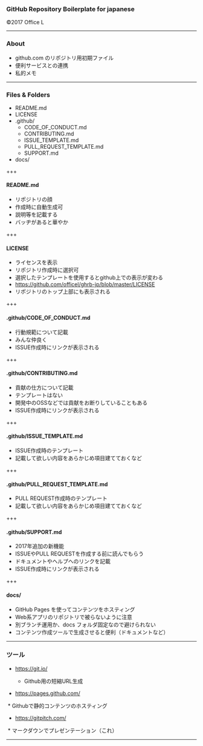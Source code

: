 ### GitHub Repository Boilerplate for japanese

©2017 Office L 

---

### About

* github.com のリポジトリ用初期ファイル
* 便利サービスとの連携
* 私的メモ

---

### Files & Folders

* README.md
* LICENSE
* .github/
  * CODE_OF_CONDUCT.md
  * CONTRIBUTING.md
  * ISSUE_TEMPLATE.md
  * PULL_REQUEST_TEMPLATE.md
  * SUPPORT.md
* docs/

+++

#### README.md

* リポジトリの顔
* 作成時に自動生成可
* 説明等を記載する
* バッヂがあると華やか

+++

#### LICENSE

* ライセンスを表示
* リポジトリ作成時に選択可
* 選択したテンプレートを使用するとgithub上での表示が変わる
* https://github.com/officel/ghrb-jp/blob/master/LICENSE
* リポジトリのトップ上部にも表示される

+++

#### .github/CODE_OF_CONDUCT.md

* 行動規範について記載
* みんな仲良く
* ISSUE作成時にリンクが表示される

+++

#### .github/CONTRIBUTING.md

* 貢献の仕方について記載
* テンプレートはない
* 開発中のOSSなどでは貢献をお断りしていることもある
* ISSUE作成時にリンクが表示される

+++

#### .github/ISSUE_TEMPLATE.md

* ISSUE作成時のテンプレート
* 記載して欲しい内容をあらかじめ項目建てておくなど

+++

#### .github/PULL_REQUEST_TEMPLATE.md

* PULL REQUEST作成時のテンプレート
* 記載して欲しい内容をあらかじめ項目建てておくなど

+++

#### .github/SUPPORT.md

* 2017年追加の新機能
* ISSUEやPULL REQUESTを作成する前に読んでもらう
* ドキュメントやヘルプへのリンクを記載
* ISSUE作成時にリンクが表示される

+++

#### docs/

* GitHub Pages を使ってコンテンツをホスティング
* Web系アプリのリポジトリで被らないように注意
* 別ブランチ運用か、docs フォルダ固定なので避けられない
* コンテンツ作成ツールで生成させると便利（ドキュメントなど）

---

### ツール

* https://git.io/

  * Github用の短縮URL生成

* https://pages.github.com/

  * Githubで静的コンテンツのホスティング

* https://gitpitch.com/

  * マークダウンでプレゼンテーション（これ）

---
